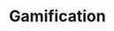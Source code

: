 ---
title: Gamification
layout: design-pattern
category: Other
permalink: ui-patterns/other/gamification/
design-pattern-type: mobile

what: >
 A human-focused design that incorporates elements used in gaming experiences into productivity apps.

why: >
 Motivate and engage users while using software.

do: >
 * Keep its elements simple and fun.

 * Consider using it during and after an activity is completed.

 * Use elements such as rewards, levels, points, avatar, progress bars, goals, prediction tools etc.

 * Meet users’ expectations of interconnectivity and synchronisation across devices. 

 * Consider integrating the Connecting design pattern.

 * Understand its principles from a Octalysis framework, such as social influence or empowerment.

 * User should have a good feeling towards the experience in general.

 * Use for optimising the experience for beginners, frequent and also veteran users.

dont: >
 * Force gamification where it’s not appropriate for a given task.

tags: >
 Gamification, fun, engagement, motivation, octalysis, connecting, user experience, empowerment, satisfaction, rewards, encouraging, productivity, accomplishment, creativity, feedback, social, ownership.

---